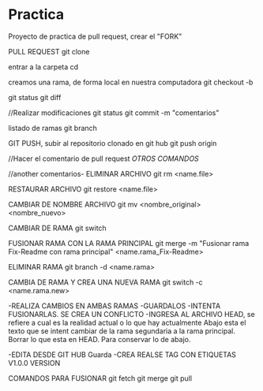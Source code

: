 # Practica
Proyecto de practica de pull request, crear el "FORK"

PULL REQUEST
git clone <link del repo>

entrar a la carpeta
cd <name>

creamos una rama, de forma local en nuestra computadora
git checkout -b <Fix-Readme> 

git status
git diff

//Realizar modificaciones
git status
git commit -m "comentarios"

listado de ramas
git branch

GIT PUSH, subir al repositorio clonado en git hub
git push origin <name de rama creada>

//Hacer el comentario de pull request
*OTROS COMANDOS*

//another comentarios- 
ELIMINAR ARCHIVO
git rm <name.file>

RESTAURAR ARCHIVO
git restore <name.file>

CAMBIAR DE NOMBRE ARCHIVO
git mv <nombre_original> <nombre_nuevo>

CAMBIAR DE RAMA
git switch <name-rama>

FUSIONAR RAMA CON LA RAMA PRINCIPAL
git merge -m "Fusionar rama Fix-Readme con rama principal" <name.rama_Fix-Readme>

ELIMINAR RAMA
git branch -d <name.rama>  

CAMBIA DE RAMA Y CREA UNA NUEVA RAMA
git switch -c <name.rama.new>

-REALIZA CAMBIOS EN AMBAS RAMAS
-GUARDALOS
-INTENTA FUSIONARLAS. SE CREA UN CONFLICTO
-INGRESA AL ARCHIVO
	HEAD, se refiere a cual es la realidad actual o lo que hay actualmente
	Abajo esta el texto que se intent cambiar de la rama segundaria a la rama principal. Borrar lo que esta en HEAD. Para conservar lo de abajo.

 -EDITA DESDE GIT HUB
 Guarda
 -CREA REALSE TAG CON ETIQUETAS V1.0.0 VERSION

 COMANDOS PARA FUSIONAR
 git fetch
 git merge
 git pull

